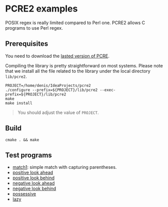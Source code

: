 # PCRE2 examples

POSIX regex is really limited compared to Perl one. PCRE2 allows C programs to use Perl regex.

## Prerequisites

You need to download the [lasted version of PCRE](https://www.pcre.org/).

Compiling the library is pretty straightforward on most systems.
Please note that we install all the file related to the library under the local directory `lib/pcre2`.

    PROJECT=/home/denis/IdeaProjects/pcre2
    ./configure --prefix=${PROJECT}/lib/pcre2 --exec-prefix=${PROJECT}/lib/pcre2
    make
    make install 

> You should adjust the value of `PROJECT`.

## Build

    cmake . && make
    
## Test programs

* [match1](src/match1.c): simple match with capturing parentheses.
* [positive look ahead](src/positive-look-ahead.c)
* [positive look behind](src/positive-look-behind.c)
* [negative look ahead](src/negative-look-ahead.c)
* [negative look behind](src/negative-look-behind.c)
* [possessive](src/possessive.c)
* [lazy](src/lazy.c)
